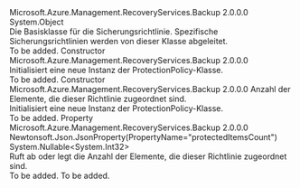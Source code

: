 <Type Name="ProtectionPolicy" FullName="Microsoft.Azure.Management.RecoveryServices.Backup.Models.ProtectionPolicy">
  <TypeSignature Language="C#" Value="public class ProtectionPolicy" />
  <TypeSignature Language="ILAsm" Value=".class public auto ansi beforefieldinit ProtectionPolicy extends System.Object" />
  <TypeSignature Language="DocId" Value="T:Microsoft.Azure.Management.RecoveryServices.Backup.Models.ProtectionPolicy" />
  <TypeSignature Language="VB.NET" Value="Public Class ProtectionPolicy" />
  <TypeSignature Language="F#" Value="type ProtectionPolicy = class" />
  <AssemblyInfo>
    <AssemblyName>Microsoft.Azure.Management.RecoveryServices.Backup</AssemblyName>
    <AssemblyVersion>2.0.0.0</AssemblyVersion>
  </AssemblyInfo>
  <Base>
    <BaseTypeName>System.Object</BaseTypeName>
  </Base>
  <Interfaces />
  <Docs>
    <summary>
            Die Basisklasse für die Sicherungsrichtlinie. Spezifische Sicherungsrichtlinien werden von dieser Klasse abgeleitet.
            </summary>
    <remarks>To be added.</remarks>
  </Docs>
  <Members>
    <Member MemberName=".ctor">
      <MemberSignature Language="C#" Value="public ProtectionPolicy ();" />
      <MemberSignature Language="ILAsm" Value=".method public hidebysig specialname rtspecialname instance void .ctor() cil managed" />
      <MemberSignature Language="DocId" Value="M:Microsoft.Azure.Management.RecoveryServices.Backup.Models.ProtectionPolicy.#ctor" />
      <MemberSignature Language="VB.NET" Value="Public Sub New ()" />
      <MemberType>Constructor</MemberType>
      <AssemblyInfo>
        <AssemblyName>Microsoft.Azure.Management.RecoveryServices.Backup</AssemblyName>
        <AssemblyVersion>2.0.0.0</AssemblyVersion>
      </AssemblyInfo>
      <Parameters />
      <Docs>
        <summary>
            Initialisiert eine neue Instanz der ProtectionPolicy-Klasse.
            </summary>
        <remarks>To be added.</remarks>
      </Docs>
    </Member>
    <Member MemberName=".ctor">
      <MemberSignature Language="C#" Value="public ProtectionPolicy (Nullable&lt;int&gt; protectedItemsCount = null);" />
      <MemberSignature Language="ILAsm" Value=".method public hidebysig specialname rtspecialname instance void .ctor(valuetype System.Nullable`1&lt;int32&gt; protectedItemsCount) cil managed" />
      <MemberSignature Language="DocId" Value="M:Microsoft.Azure.Management.RecoveryServices.Backup.Models.ProtectionPolicy.#ctor(System.Nullable{System.Int32})" />
      <MemberSignature Language="VB.NET" Value="Public Sub New (Optional protectedItemsCount As Nullable(Of Integer) = null)" />
      <MemberSignature Language="F#" Value="new Microsoft.Azure.Management.RecoveryServices.Backup.Models.ProtectionPolicy : Nullable&lt;int&gt; -&gt; Microsoft.Azure.Management.RecoveryServices.Backup.Models.ProtectionPolicy" Usage="new Microsoft.Azure.Management.RecoveryServices.Backup.Models.ProtectionPolicy protectedItemsCount" />
      <MemberType>Constructor</MemberType>
      <AssemblyInfo>
        <AssemblyName>Microsoft.Azure.Management.RecoveryServices.Backup</AssemblyName>
        <AssemblyVersion>2.0.0.0</AssemblyVersion>
      </AssemblyInfo>
      <Parameters>
        <Parameter Name="protectedItemsCount" Type="System.Nullable&lt;System.Int32&gt;" />
      </Parameters>
      <Docs>
        <param name="protectedItemsCount">Anzahl der Elemente, die dieser Richtlinie zugeordnet sind.</param>
        <summary>
            Initialisiert eine neue Instanz der ProtectionPolicy-Klasse.
            </summary>
        <remarks>To be added.</remarks>
      </Docs>
    </Member>
    <Member MemberName="ProtectedItemsCount">
      <MemberSignature Language="C#" Value="public Nullable&lt;int&gt; ProtectedItemsCount { get; set; }" />
      <MemberSignature Language="ILAsm" Value=".property instance valuetype System.Nullable`1&lt;int32&gt; ProtectedItemsCount" />
      <MemberSignature Language="DocId" Value="P:Microsoft.Azure.Management.RecoveryServices.Backup.Models.ProtectionPolicy.ProtectedItemsCount" />
      <MemberSignature Language="VB.NET" Value="Public Property ProtectedItemsCount As Nullable(Of Integer)" />
      <MemberSignature Language="F#" Value="member this.ProtectedItemsCount : Nullable&lt;int&gt; with get, set" Usage="Microsoft.Azure.Management.RecoveryServices.Backup.Models.ProtectionPolicy.ProtectedItemsCount" />
      <MemberType>Property</MemberType>
      <AssemblyInfo>
        <AssemblyName>Microsoft.Azure.Management.RecoveryServices.Backup</AssemblyName>
        <AssemblyVersion>2.0.0.0</AssemblyVersion>
      </AssemblyInfo>
      <Attributes>
        <Attribute>
          <AttributeName>Newtonsoft.Json.JsonProperty(PropertyName="protectedItemsCount")</AttributeName>
        </Attribute>
      </Attributes>
      <ReturnValue>
        <ReturnType>System.Nullable&lt;System.Int32&gt;</ReturnType>
      </ReturnValue>
      <Docs>
        <summary>
            Ruft ab oder legt die Anzahl der Elemente, die dieser Richtlinie zugeordnet sind.
            </summary>
        <value>To be added.</value>
        <remarks>To be added.</remarks>
      </Docs>
    </Member>
  </Members>
</Type>